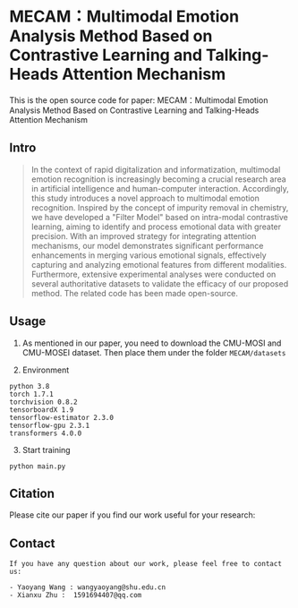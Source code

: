 # MECAM：Multimodal Emotion Analysis Method Based on Contrastive Learning and Talking-Heads Attention Mechanism

This is the open source code for paper: MECAM：Multimodal Emotion Analysis Method Based on Contrastive Learning and Talking-Heads Attention Mechanism

## Intro
> In the context of rapid digitalization and informatization, multimodal emotion recognition is increasingly becoming a crucial research area in artificial intelligence and human-computer interaction. Accordingly, this study introduces a novel approach to multimodal emotion recognition. Inspired by the concept of impurity removal in chemistry, we have developed a "Filter Model" based on intra-modal contrastive learning, aiming to identify and process emotional data with greater precision. With an improved strategy for integrating attention mechanisms, our model demonstrates significant performance enhancements in merging various emotional signals, effectively capturing and analyzing emotional features from different modalities. Furthermore, extensive experimental analyses were conducted on several authoritative datasets to validate the efficacy of our proposed method. The related code has been made open-source.
>

## Usage
1. As mentioned in our paper, you need to download the CMU-MOSI and CMU-MOSEI dataset. Then place them under the folder `MECAM/datasets`

2. Environment 
```
python 3.8
torch 1.7.1
torchvision 0.8.2
tensorboardX 1.9
tensorflow-estimator 2.3.0
tensorflow-gpu 2.3.1
transformers 4.0.0
```

3. Start training
```
python main.py
```

## Citation
Please cite our paper if you find our work useful for your research:
## Contact 
```
If you have any question about our work, please feel free to contact us:

- Yaoyang Wang : wangyaoyang@shu.edu.cn
- Xianxu Zhu :  1591694407@qq.com
```

